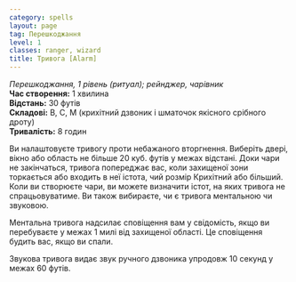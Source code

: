 ```yaml
---
category: spells
layout: page
tag: Перешкоджання
level: 1
classes: ranger, wizard
title: Тривога [Alarm]
---
```


_Перешкоджання, 1 рівень (ритуал); рейнджер, чарівник_  
**Час створення:** 1 хвилина    
**Відстань:** 30 футів    
**Складові:** В, С, М (крихітний дзвоник і шматочок якісного срібного дроту)    
**Тривалість:** 8 годин   

Ви налаштовуєте тривогу проти небажаного вторгнення. Виберіть двері, вікно або область не більше 20 куб. футів у межах відстані. Доки чари не закінчаться, тривога попереджає вас, коли захищеної зони торкається або входить в неї істота, чий розмір Крихітний або більший. Коли ви створюєте чари, ви можете визначити істот, на яких тривога не спрацьовуватиме. Ви також вибираєте, чи є тривога ментальною чи звуковою.    

Ментальна тривога надсилає сповіщення вам у свідомість, якщо ви перебуваєте у межах 1 милі від захищеної області. Це сповіщення будить вас, якщо ви спали.    

Звукова тривога видає звук ручного дзвоника упродовж 10 секунд у межах 60 футів. 
